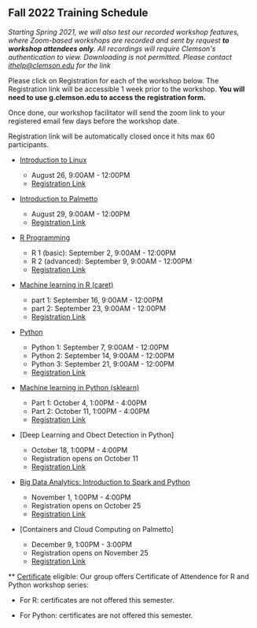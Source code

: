 ## Fall 2022 Training Schedule

*Starting Spring 2021, we will also test our recorded workshop features, 
where Zoom-based workshops are recorded and sent by request **to workshop attendees only**. All recordings will 
require Clemson's authentication to view. Downloading is not permitted. Please contact ithelp@clemson.edu for the link* 

Please click on Registration for each of the workshop below. The Registration link will be accessible 1 week prior to the workshop. **You will need to use g.clemson.edu to access the registration form.**

Once done, our workshop facilitator will send the zoom link to your registered email few days before the workshop date.

Registration link will be automatically closed once it hits max 60 participants.

- [Introduction to Linux](workshop.md#introduction-to-linux)  
    - August 26, 9:00AM - 12:00PM
    - [Registration Link](https://forms.gle/KfPAgeLGKpVn8s976)
     
- [Introduction to Palmetto](workshop.md#introduction-to-research-computing-on-palmetto-cluster)
    - August 29, 9:00AM - 12:00PM
    - [Registration Link](https://forms.gle/LgYfiBrKnqQ1XTPE6)
  
- [R Programming](workshop.md#introduction-to-data-science-using-r)
    - R 1 (basic): September 2, 9:00AM - 12:00PM
    - R 2 (advanced): September 9, 9:00AM - 12:00PM
    - [Registration Link](https://forms.gle/xzmt1VV5XiW8ajVs7)
        
        
- [Machine learning in R (caret)](workshop.md#machine-learning-in-r)
    - part 1: September 16, 9:00AM - 12:00PM
    - part 2: September 23, 9:00AM - 12:00PM
    - [Registration Link](https://forms.gle/CnMbgsjFUGTCNsnc7)
   
 - [Python](workshop.md#introduction-to-programming-in-python)
    - Python 1: September 7, 9:00AM - 12:00PM
    - Python 2: September 14, 9:00AM - 12:00PM
    - Python 3: September 21, 9:00AM - 12:00PM
    - [Registration Link](https://forms.gle/3h9efUBiZynGipKcA)
<!---    - Registration opens on August 31 -->
    
    
    
- [Machine learning in Python (sklearn)](workshop.md#machine-learning-in-python)
    - Part 1: October 4, 1:00PM - 4:00PM
    - Part 2: October 11, 1:00PM - 4:00PM
    - [Registration Link](https://forms.gle/QB8LSzkJDE2GLcgGA)


- [Deep Learning and Obect Detection in Python]
    - October 18, 1:00PM - 4:00PM
    - Registration opens on October 11
    - [Registration Link](https://forms.gle/ZhPJq7ZTjHZoqGSt9)
    

- [Big Data Analytics: Introduction to Spark and Python](workshop.md#introduction-to-big-data-analytics-using-sparkpython)    
    - November 1, 1:00PM - 4:00PM
    - Registration opens on October 25
    - [Registration Link](https://forms.gle/a5zimKRZmVrDDsqP6)
    
- [Containers and Cloud Computing on Palmetto]
    - December 9, 1:00PM - 3:00PM
    - Registration opens on November 25
    - [Registration Link](https://forms.gle/oGZ6dqEUJrGih77bA)
    
    
    
** [Certificate](https://www.palmetto.clemson.edu/palmetto/training/certificates/) eligible:
Our group offers Certificate of Attendence for R and Python workshop series:

- For R: certificates are not offered this semester.

- For Python: certificates are not offered this semester.
